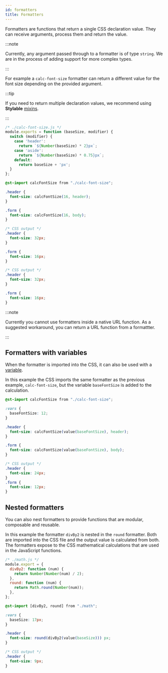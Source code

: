```yaml
---
id: formatters
title: Formatters
---
```


Formatters are functions that return a single CSS declaration value. They can receive arguments, process them and return the value.

:::note

Currently, any argument passed through to a formatter is of type `string`. We are in the process of adding support for more complex types.

:::

For example a `calc-font-size` formatter can return a different value for the font size depending on the provided argument.

:::tip

If you need to return multiple declaration values, we recommend using **Stylable** [mixins](./mixins.md).

:::

```js
/* ./calc-font-size.js */
module.exports = function (baseSize, modifier) {
  switch (modifier) {
    case 'header':
      return `${Number(baseSize) * 2}px`;
    case 'aside':
      return `${Number(baseSize) * 0.75}px`;
    default:
      return baseSize + 'px';
  }
};
```

```css
@st-import calcFontSize from "./calc-font-size";

.header {
  font-size: calcFontSize(16, header);
}

.form {
  font-size: calcFontSize(16, body);
}
```

```css
/* CSS output */
.header {
  font-size: 32px;
}

.form {
  font-size: 16px;
}
```

```css
/* CSS output */
.header {
  font-size: 32px;
}

.form {
  font-size: 16px;
}
```

:::note

Currently you cannot use formatters inside a native URL function. As a suggested workaround, you can return a URL function from a formattter.

:::

## Formatters with variables

When the formatter is imported into the CSS, it can also be used with a [variable](./variables.md).

In this example the CSS imports the same formatter as the previous example, `calc-font-size`, but the variable `baseFontSize` is added to the calculation.

```css
@st-import calcFontSize from "./calc-font-size";

:vars {
  baseFontSize: 12;
}

.header {
  font-size: calcFontSize(value(baseFontSize), header);
}

.form {
  font-size: calcFontSize(value(baseFontSize), body);
}
```

```css
/* CSS output */
.header {
  font-size: 24px;
}
.form {
  font-size: 12px;
}
```

## Nested formatters

You can also nest formatters to provide functions that are modular, composable and reusable.

In this example the formatter `divBy2` is nested in the `round` formatter. Both are imported into the CSS file and the output value is calculated from both. The formatters expose to the CSS mathematical calculations that are used in the JavaScript functions.

```js
/* ./math.js */
module.export = {
  divBy2: function (num) {
    return Number(Number(num) / 2);
  },
  round: function (num) {
    return Math.round(Number(num));
  },
};
```

```css
@st-import [divBy2, round] from "./math";

:vars {
  baseSize: 17px;
}

.header {
  font-size: round(divBy2(value(baseSize))) px;
}
```

```css
/* CSS output */
.header {
  font-size: 9px;
}
```

